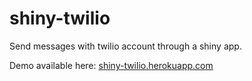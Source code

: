 # shiny-twilio

Send messages with twilio account through a shiny app.

Demo available here: [shiny-twilio.herokuapp.com](https://shiny-twilio.herokuapp.com)
